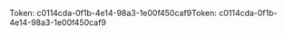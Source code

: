 <span data-ttu-id="61f8c-101">Token: c0114cda-0f1b-4e14-98a3-1e00f450caf9</span><span class="sxs-lookup"><span data-stu-id="61f8c-101">Token: c0114cda-0f1b-4e14-98a3-1e00f450caf9</span></span>